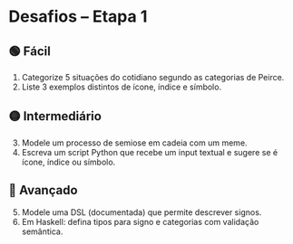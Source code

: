 # Desafios – Etapa 1

## 🟢 Fácil
1. Categorize 5 situações do cotidiano segundo as categorias de Peirce.
2. Liste 3 exemplos distintos de ícone, índice e símbolo.

## 🟡 Intermediário
3. Modele um processo de semiose em cadeia com um meme.
4. Escreva um script Python que recebe um input textual e sugere se é ícone, índice ou símbolo.

## 🔴 Avançado
5. Modele uma DSL (documentada) que permite descrever signos.
6. Em Haskell: defina tipos para signo e categorias com validação semântica.
